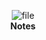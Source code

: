 <p align="center">
  <img src="https://github.com/user-attachments/assets/d915b9b9-2d8c-48b5-a9f4-ada01793e8ab" alt="file" />
  <br/>
  <b>Notes</b>
</p>

